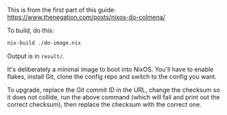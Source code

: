 This is from the first part of this guide:
https://www.thenegation.com/posts/nixos-do-colmena/

To build, do this:

```sh
nix-build ./do-image.nix
```

Output is in `result/`.

It's deliberately a minimal image to boot into NixOS. You'll have to enable
flakes, install Git, clone the config repo and switch to the config you want.

To upgrade, replace the Git commit ID in the URL, change the checksum so it does
not collide, run the above command (which will fail and print out the correct
checksum), then replace the checksum with the correct one.

